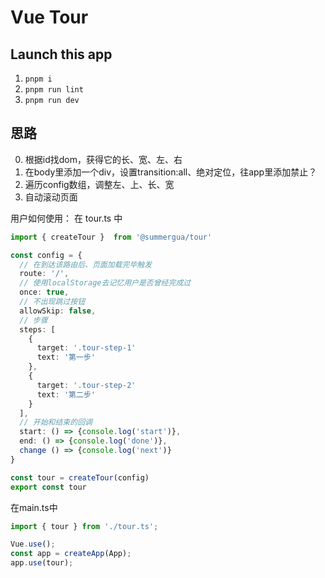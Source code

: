 # Vue Tour

## Launch this app

1. `pnpm i`
2. `pnpm run lint`
3. `pnpm run dev`

## 思路

0. 根据id找dom，获得它的长、宽、左、右
1. 在body里添加一个div，设置transition:all、绝对定位，往app里添加禁止？
2. 遍历config数组，调整左、上、长、宽
3. 自动滚动页面

用户如何使用：
在 tour.ts 中

```typescript
import { createTour }  from '@summergua/tour'

const config = {
  // 在到达该路由后、页面加载完毕触发
  route: '/',
  // 使用localStorage去记忆用户是否曾经完成过
  once: true,
  // 不出现跳过按钮
  allowSkip: false,
  // 步骤
  steps: [
    {
      target: '.tour-step-1'
      text: '第一步'
    },
    {
      target: '.tour-step-2'
      text: '第二步'
    }
  ],
  // 开始和结束的回调
  start: () => {console.log('start')},
  end: () => {console.log('done')},
  change () => {console.log('next')}
}

const tour = createTour(config)
export const tour
```

在main.ts中

```typescript
import { tour } from './tour.ts';

Vue.use();
const app = createApp(App);
app.use(tour);
```
